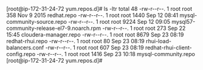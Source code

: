 [root@ip-172-31-24-72 yum.repos.d]# ls -ltr
total 48
-rw-r--r--. 1 root root  358 Nov  9  2015 redhat.repo
-rw-r--r--. 1 root root 1440 Sep 12 08:41 mysql-community-source.repo
-rw-r--r--. 1 root root 9224 Sep 12 09:05 mysql57-community-release-el7-9.noarch.rpm
-rw-r--r--. 1 root root  273 Sep 22 15:45 cloudera-manager.repo
-rw-r--r--. 1 root root 8679 Sep 23 08:19 redhat-rhui.repo
-rw-r--r--. 1 root root   80 Sep 23 08:19 rhui-load-balancers.conf
-rw-r--r--. 1 root root  607 Sep 23 08:19 redhat-rhui-client-config.repo
-rw-r--r--. 1 root root 1416 Sep 23 10:18 mysql-community.repo
[root@ip-172-31-24-72 yum.repos.d]#
